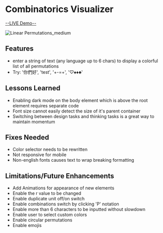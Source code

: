 # Combinatorics Visualizer

[--LIVE Demo--](https://rennacarver.github.io/Combinations-Visualizer/)

![Linear Permutations_medium](https://github.com/user-attachments/assets/fe7b0d07-078d-46f8-96e0-18bc71d9e91b)

## Features

 - enter a string of text (any language up to 6 chars) to display a colorful list of all permutations
 - Try: '你們好', 'test', '+-=+', '♡♠♦♣'

## Lessons Learned
 - Enabling dark mode on the body element which is above the root element requires separate code
 - Font size cannot easily detect the size of it's parent container
 - Switching between design tasks and thinking tasks is a great way to maintain momentum

## Fixes Needed
 - Color selector needs to be rewritten
 - Not responsive for mobile
 - Non-english fonts causes text to wrap breaking formatting

## Limitations/Future Enhancements
 - Add Animations for appearance of new elements
 - Enable the r value to be changed
 - Enable duplicate unit off/on switch
 - Enable combinations switch by clicking 'P' notation
 - Enable more than 6 characters to be inputted without slowdown
 - Enable user to select custom colors
 - Enable circular permutations
 - Enable emojis
